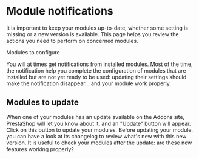 # Module notifications

It is important to keep your modules up-to-date, whether some setting is missing or a new version is available. This page helps you review the actions you need to perform on concerned modules.

Modules to configure

You will at times get notifications from installed modules. Most of the time, the notification help you complete the configuration of modules that are installed but are not yet ready to be used: updating their settings should make the notification disappear... and your module work properly.

## Modules to update <a id="Modulenotifications-Modulestoupdate"></a>

When one of your modules has an update available on the Addons site, PrestaShop will let you know about it, and an "Update" button will appear. Click on this button to update your modules. Before updating your module, you can have a look at its changelog to review what's new with this new version. It is useful to check your modules after the update: are these new features working properly?

